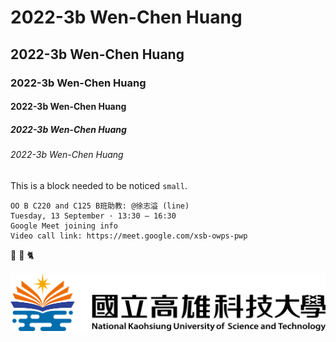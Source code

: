 # 2022-3b Wen-Chen Huang 
## 2022-3b Wen-Chen Huang 
### 2022-3b Wen-Chen Huang 
#### 2022-3b Wen-Chen Huang 
##### 2022-3b Wen-Chen Huang 
###### 2022-3b Wen-Chen Huang 

This is a block needed to be noticed `small`.

```
OO B C220 and C125 B班助教: @徐志溢 (line)
Tuesday, 13 September · 13:30 – 16:30
Google Meet joining info
Video call link: https://meet.google.com/xsb-owps-pwp

```

🐷 🐯 🐈 

![NKUST](nkust.png "NKUST")
